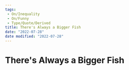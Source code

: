 ```yaml
---
tags:
 - On/Inequality
 - On/Funny
 - Type/Quote/Derived
title: There's Always a Bigger Fish
date: "2022-07-28"
date modified: "2022-07-28"
---
```


# There's Always a Bigger Fish

